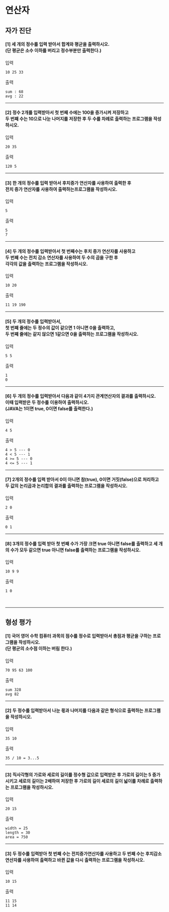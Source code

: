 # 연산자

## 자가 진단

#### [1] 세 개의 정수를 입력 받아서 합계와 평균을 출력하시오.<br>(단 평균은 소수 이하를 버리고 정수부분만 출력한다.)

입력
```
10 25 33
```

출력
```
sum : 68
avg : 22
```
---

#### [2] 정수 2개를 입력받아서 첫 번째 수에는 100을 증가시켜 저장하고<br>두 번째 수는 10으로 나눈 나머지를 저장한 후 두 수를 차례로 출력하는 프로그램을 작성하시오.

입력
```
20 35
```

출력
```
120 5
```
---

#### [3] 한 개의 정수를 입력 받아서 후치증가 연산자를 사용하여 출력한 후<br>전치 증가 연산자를 사용하여 출력하는프로그램을 작성하시오.

입력
```
5
```

출력
```
5
7
```
---

#### [4] 두 개의 정수를 입력받아서  첫 번째수는 후치 증가 연산자를 사용하고<br>두 번째 수는 전치 감소 연산자를 사용하여 두 수의 곱을 구한 후<br>각각의 값을 출력하는 프로그램을 작성하시오.

입력
```
10 20
```

출력
```
11 19 190
```
---

#### [5] 두 개의 정수를 입력받아서, <br>첫 번째 줄에는 두 정수의 값이 같으면 1 아니면 0을 출력하고, <br>두 번째 줄에는 같지 않으면 1같으면 0을 출력하는 프로그램을 작성하시오.

입력
```
5 5
```

출력
```
1
0
```
---

#### [6] 두 개의 정수를 입력받아서 다음과 같이 4가지 관계연산자의 결과를 출력하시오.<br> 이때 입력받은 두 정수를 이용하여 출력하시오.<br>(JAVA는 1이면 true, 0이면 false를 출력한다.)

입력
```
4 5
```

출력
```
4 > 5 --- 0
4 < 5 --- 1
4 >= 5 --- 0
4 <= 5 --- 1
```
---

#### [7] 2개의 정수를 입력 받아서 0이 아니면 참(true), 0이면 거짓(false)으로 처리하고<br>두 값의 논리곱과 논리합의 결과를 출력하는 프로그램을 작성하시오.

입력
```
2 0
```

출력
```
0 1
```
---

#### [8] 3개의 정수를 입력 받아 첫 번째 수가 가장 크면 true 아니면 false를 출력하고 세 개의 수가 모두 같으면 true 아니면 false를 출력하는 프로그램을 작성하시오.

입력
```
10 9 9
```

출력
```
1 0
```

<br>

---
## 형성 평가

#### [1] 국어 영어 수학 컴퓨터 과목의 점수를 정수로 입력받아서 총점과 평균을 구하는 프로그램을 작성하시오. <br>(단 평균의 소수점 이하는 버림 한다.)

입력
```
70 95 63 100
```

출력
```
sum 328
avg 82
```
---
#### [2] 두 정수를 입력받아서 나눈 몫과 나머지를 다음과 같은 형식으로 출력하는 프로그램을 작성하시오.

입력
```
35 10
```

출력
```
35 / 10 = 3...5
```
---
#### [3] 직사각형의 가로와 세로의 길이를 정수형 값으로 입력받은 후 가로의 길이는 5 증가시키고 세로의 길이는 2배하여 저장한 후 가로의 길이 세로의 길이 넓이를 차례로 출력하는 프로그램을 작성하시오.

입력
```
20 15
```

출력
```
width = 25
length = 30
area = 750
```
---
#### [3] 두 정수를 입력받아 첫 번째 수는 전치증가연산자를 사용하고 두 번째 수는 후치감소연산자를 사용하여 출력하고 바뀐 값을 다시 출력하는 프로그램을 작성하시오.

입력
```
10 15
```

출력
```
11 15
11 14
```